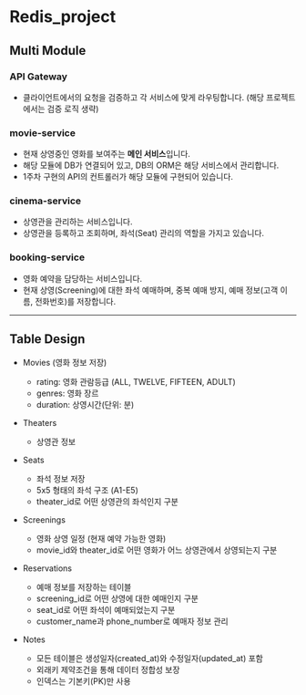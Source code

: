 # Redis_project

## Multi Module

### API Gateway
- 클라이언트에서의 요청을 검증하고 각 서비스에 맞게 라우팅합니다. (해당 프로젝트에서는 검증 로직 생략)

### movie-service
- 현재 상영중인 영화를 보여주는 **메인 서비스**입니다.
- 해당 모듈에 DB가 연결되어 있고, DB의 ORM은 해당 서비스에서 관리합니다.
- 1주차 구현의 API의 컨트롤러가 해당 모듈에 구현되어 있습니다.

### cinema-service
- 상영관을 관리하는 서비스입니다.
- 상영관을 등록하고 조회하며, 좌석(Seat) 관리의 역할을 가지고 있습니다.

### booking-service
- 영화 예약을 담당하는 서비스입니다.
- 현재 상영(Screening)에 대한 좌석 예매하며, 중복 예매 방지, 예매 정보(고객 이름, 전화번호)를 저장합니다.
---
## Table Design
- Movies (영화 정보 저장)
  - rating: 영화 관람등급 (ALL, TWELVE, FIFTEEN, ADULT)
  - genres: 영화 장르
  - duration: 상영시간(단위: 분)
- Theaters
  - 상영관 정보 
- Seats 
  - 좌석 정보 저장 
  - 5x5 형태의 좌석 구조 (A1-E5)
  - theater_id로 어떤 상영관의 좌석인지 구분 
- Screenings

  - 영화 상영 일정 (현재 예약 가능한 영화)
  - movie_id와 theater_id로 어떤 영화가 어느 상영관에서 상영되는지 구분

- Reservations
  - 예매 정보를 저장하는 테이블
  - screening_id로 어떤 상영에 대한 예매인지 구분
  - seat_id로 어떤 좌석이 예매되었는지 구분
  - customer_name과 phone_number로 예매자 정보 관리

- Notes
  - 모든 테이블은 생성일자(created_at)와 수정일자(updated_at) 포함
  - 외래키 제약조건을 통해 데이터 정합성 보장
  - 인덱스는 기본키(PK)만 사용